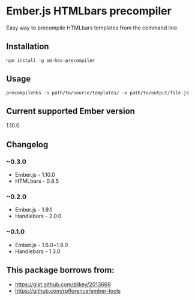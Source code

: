# Ember.js HTMLbars precompiler

Easy way to precompile HTMLbars templates from the command line.

## Installation

`npm install -g em-hbs-precompiler`

## Usage

```precompilehbs -s path/to/source/templates/ -o path/to/output/file.js```

## Current supported Ember version

1.10.0

## Changelog

### ~0.3.0

* Ember.js - 1.10.0
* HTMLbars - 0.8.5

### ~0.2.0

* Ember.js - 1.9.1
* Handlebars - 2.0.0

### ~0.1.0

* Ember.js - 1.6.0~1.8.0
* Handlebars - 1.3.0

## This package borrows from:

* https://gist.github.com/zilkey/2013669
* https://github.com/rpflorence/ember-tools

